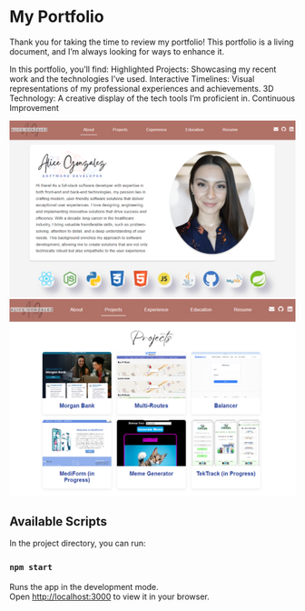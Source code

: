 # My Portfolio

Thank you for taking the time to review my portfolio! This portfolio is a living document, and I’m always looking for ways to enhance it.

In this portfolio, you’ll find:
Highlighted Projects: Showcasing my recent work and the technologies I’ve used.
Interactive Timelines: Visual representations of my professional experiences and achievements.
3D Technology: A creative display of the tech tools I’m proficient in.
Continuous Improvement

![alt text](AboutMe.png)
![alt text](Projects.png)

## Available Scripts

In the project directory, you can run:

### `npm start`

Runs the app in the development mode.\
Open [http://localhost:3000](http://localhost:3000) to view it in your browser.
